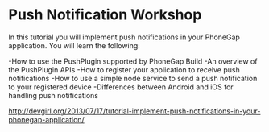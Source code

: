 # Push Notification Workshop #

In this tutorial you will implement push notifications in your PhoneGap application. You will learn the following:

-How to use the PushPlugin supported by PhoneGap Build
-An overview of the PushPlugin APIs
-How to register your application to receive push notifications
-How to use a simple node service to send a push notification to your registered device
-Differences between Android and iOS for handling push notifications

http://devgirl.org/2013/07/17/tutorial-implement-push-notifications-in-your-phonegap-application/